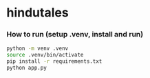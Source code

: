 # hindutales

### How to run (setup .venv, install and run)

```bash
python -m venv .venv
source .venv/bin/activate
pip install -r requirements.txt
python app.py
```
